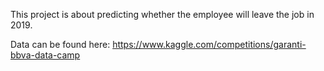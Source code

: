 This project is about predicting whether the employee will leave the job in 2019.

Data can be found here: https://www.kaggle.com/competitions/garanti-bbva-data-camp
